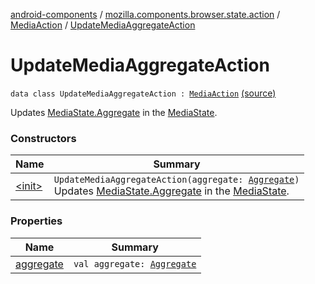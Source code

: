 [android-components](../../../index.md) / [mozilla.components.browser.state.action](../../index.md) / [MediaAction](../index.md) / [UpdateMediaAggregateAction](./index.md)

# UpdateMediaAggregateAction

`data class UpdateMediaAggregateAction : `[`MediaAction`](../index.md) [(source)](https://github.com/mozilla-mobile/android-components/blob/master/components/browser/state/src/main/java/mozilla/components/browser/state/action/BrowserAction.kt#L557)

Updates [MediaState.Aggregate](../../../mozilla.components.browser.state.state/-media-state/-aggregate/index.md) in the [MediaState](../../../mozilla.components.browser.state.state/-media-state/index.md).

### Constructors

| Name | Summary |
|---|---|
| [&lt;init&gt;](-init-.md) | `UpdateMediaAggregateAction(aggregate: `[`Aggregate`](../../../mozilla.components.browser.state.state/-media-state/-aggregate/index.md)`)`<br>Updates [MediaState.Aggregate](../../../mozilla.components.browser.state.state/-media-state/-aggregate/index.md) in the [MediaState](../../../mozilla.components.browser.state.state/-media-state/index.md). |

### Properties

| Name | Summary |
|---|---|
| [aggregate](aggregate.md) | `val aggregate: `[`Aggregate`](../../../mozilla.components.browser.state.state/-media-state/-aggregate/index.md) |
